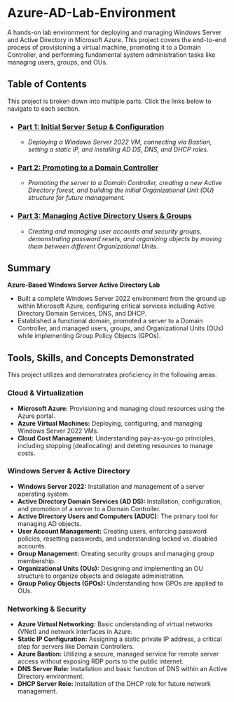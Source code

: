 # Azure-AD-Lab-Environment
A hands-on lab environment for deploying and managing Windows Server and Active Directory in Microsoft Azure. This project covers the end-to-end process of provisioning a virtual machine, promoting it to a Domain Controller, and performing fundamental system administration tasks like managing users, groups, and OUs.

## Table of Contents

This project is broken down into multiple parts. Click the links below to navigate to each section.

*   ### [Part 1: Initial Server Setup & Configuration](./Part-1-Server-Setup.md)
    *   *Deploying a Windows Server 2022 VM, connecting via Bastion, setting a static IP, and installing AD DS, DNS, and DHCP roles.*
*   ### [Part 2: Promoting to a Domain Controller](./Part-2-Domain-Controller.md)
    *   *Promoting the server to a Domain Controller, creating a new Active Directory forest, and building the initial Organizational Unit (OU) structure for future management.*
*   ### [Part 3: Managing Active Directory Users & Groups](./Part-3-AD-Management.md)
    *   *Creating and managing user accounts and security groups, demonstrating password resets, and organizing objects by moving them between different Organizational Units.*

## Summary

**Azure-Based Windows Server Active Directory Lab**
*   Built a complete Windows Server 2022 environment from the ground up within Microsoft Azure, configuring critical services including Active Directory Domain Services, DNS, and DHCP.
*   Established a functional domain, promoted a server to a Domain Controller, and managed users, groups, and Organizational Units (OUs) while implementing Group Policy Objects (GPOs).

## Tools, Skills, and Concepts Demonstrated

This project utilizes and demonstrates proficiency in the following areas:

### Cloud & Virtualization
*   **Microsoft Azure:** Provisioning and managing cloud resources using the Azure portal.
*   **Azure Virtual Machines:** Deploying, configuring, and managing Windows Server 2022 VMs.
*   **Cloud Cost Management:** Understanding pay-as-you-go principles, including stopping (deallocating) and deleting resources to manage costs.

### Windows Server & Active Directory
*   **Windows Server 2022:** Installation and management of a server operating system.
*   **Active Directory Domain Services (AD DS):** Installation, configuration, and promotion of a server to a Domain Controller.
*   **Active Directory Users and Computers (ADUC):** The primary tool for managing AD objects.
*   **User Account Management:** Creating users, enforcing password policies, resetting passwords, and understanding locked vs. disabled accounts.
*   **Group Management:** Creating security groups and managing group membership.
*   **Organizational Units (OUs):** Designing and implementing an OU structure to organize objects and delegate administration.
*   **Group Policy Objects (GPOs):** Understanding how GPOs are applied to OUs.

### Networking & Security
*   **Azure Virtual Networking:** Basic understanding of virtual networks (VNet) and network interfaces in Azure.
*   **Static IP Configuration:** Assigning a static private IP address, a critical step for servers like Domain Controllers.
*   **Azure Bastion:** Utilizing a secure, managed service for remote server access without exposing RDP ports to the public internet.
*   **DNS Server Role:** Installation and basic function of DNS within an Active Directory environment.
*   **DHCP Server Role:** Installation of the DHCP role for future network management.
